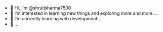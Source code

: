 - 👋 Hi, I’m @shrutisharma7500
- 👀 I’m interested in learning new things and exploring more and more ...
- 🌱 I’m currently learning web development...
- 💞️ ...

<!---
shrutisharma7500/shrutisharma7500 is a ✨ special ✨ repository because its `README.md` (this file) appears on your GitHub profile.
You can click the Preview link to take a look at your changes.
--->
